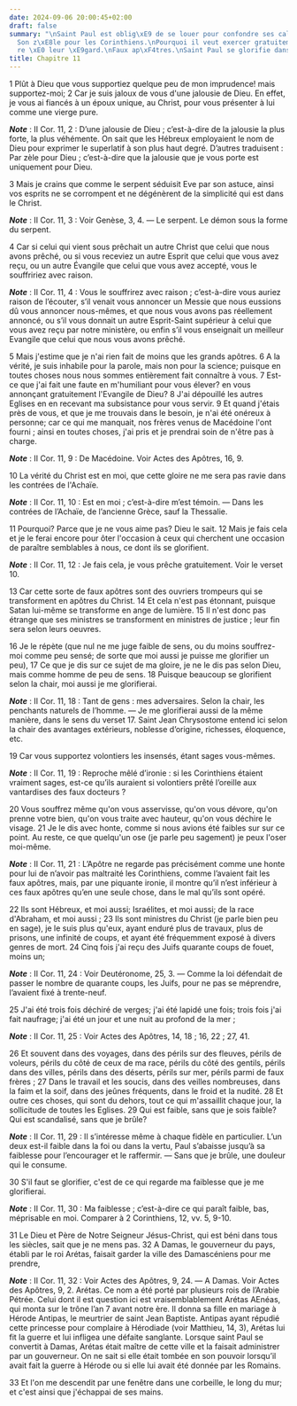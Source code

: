 ```yaml
---
date: 2024-09-06 20:00:45+02:00
draft: false
summary: "\nSaint Paul est oblig\xE9 de se louer pour confondre ses calomniateurs.\n\
  Son z\xE8le pour les Corinthiens.\nPourquoi il veut exercer gratuitement son minist\xE8\
  re \xE0 leur \xE9gard.\nFaux ap\xF4tres.\nSaint Paul se glorifie dans ses souffrances.\n"
title: Chapitre 11
---
```





1 Plût à Dieu que vous supportiez quelque peu de mon imprudence! mais supportez-moi; 2 Car je suis jaloux de vous d'une jalousie de Dieu. En effet, je vous ai fiancés à un époux unique, au Christ, pour vous présenter à lui comme une vierge pure.

***Note*** :  II Cor. 11, 2 : D’une jalousie de Dieu ; c’est-à-dire de la jalousie la plus forte, la plus véhémente. On sait que les Hébreux employaient le nom de Dieu pour exprimer le superlatif à son plus haut degré. D’autres traduisent : Par zèle pour Dieu ; c’est-à-dire que la jalousie que je vous porte est uniquement pour Dieu.

3 Mais je crains que comme le serpent séduisit Eve par son astuce, ainsi vos esprits ne se corrompent et ne dégénèrent de la simplicité qui est dans le Christ.

***Note*** :  II Cor. 11, 3 : Voir Genèse, 3, 4. ― Le serpent. Le démon sous la forme du serpent.

4 Car si celui qui vient sous prêchait un autre Christ que celui que nous avons prêché, ou si vous receviez un autre Esprit que celui que vous avez reçu, ou un autre Évangile que celui que vous avez accepté, vous le souffririez avec raison.

***Note*** :  II Cor. 11, 4 : Vous le souffrirez avec raison ; c’est-à-dire vous auriez raison de l’écouter, s’il venait vous annoncer un Messie que nous eussions dû vous annoncer nous-mêmes, et que nous vous avons pas réellement annoncé, ou s’il vous donnait un autre Esprit-Saint supérieur à celui que vous avez reçu par notre ministère, ou enfin s’il vous enseignait un meilleur Evangile que celui que nous vous avons prêché.

5 Mais j'estime que je n'ai rien fait de moins que les grands apôtres. 6 A la vérité, je suis inhabile pour la parole, mais non pour la science; puisque en toutes choses nous nous sommes entièrement fait connaître à vous. 7 Est-ce que j'ai fait une faute en m'humiliant pour vous élever? en vous annonçant gratuitement l'Evangile de Dieu? 8 J'ai dépouillé les autres Eglises en en recevant ma subsistance pour vous servir. 9 Et quand j'étais près de vous, et que je me trouvais dans le besoin, je n'ai été onéreux à personne; car ce qui me manquait, nos frères venus de Macédoine l'ont fourni ; ainsi en toutes choses, j'ai pris et je prendrai soin de n'être pas à charge.

***Note*** :  II Cor. 11, 9 : De Macédoine. Voir Actes des Apôtres, 16, 9.

10 La vérité du Christ est en moi, que cette gloire ne me sera pas ravie dans les contrées de l'Achaïe.

***Note*** :  II Cor. 11, 10 : Est en moi ; c’est-à-dire m’est témoin. ― Dans les contrées de l’Achaïe, de l’ancienne Grèce, sauf la Thessalie.

11 Pourquoi? Parce que je ne vous aime pas? Dieu le sait. 12 Mais je fais cela et je le ferai encore pour ôter l'occasion à ceux qui cherchent une occasion de paraître semblables à nous, ce dont ils se glorifient.

***Note*** :  II Cor. 11, 12 : Je fais cela, je vous prêche gratuitement. Voir le verset 10.

13 Car cette sorte de faux apôtres sont des ouvriers trompeurs qui se transforment en apôtres du Christ. 14 Et cela n'est pas étonnant, puisque Satan lui-même se transforme en ange de lumière. 15 Il n'est donc pas étrange que ses ministres se transforment en ministres de justice ; leur fin sera selon leurs oeuvres.


16 Je le répète (que nul ne me juge faible de sens, ou du moins souffrez-moi comme peu sensé; de sorte que moi aussi je puisse me glorifier un peu), 17 Ce que je dis sur ce sujet de ma gloire, je ne le dis pas selon Dieu, mais comme homme de peu de sens. 18 Puisque beaucoup se glorifient selon la chair, moi aussi je me glorifierai.

***Note*** :  II Cor. 11, 18 : Tant de gens : mes adversaires. Selon la chair, les penchants naturels de l’homme. ― Je me glorifierai aussi de la même manière, dans le sens du verset 17. Saint Jean Chrysostome entend ici selon la chair des avantages extérieurs, noblesse d’origine, richesses, éloquence, etc.

19 Car vous supportez volontiers les insensés, étant sages vous-mêmes.

***Note*** :  II Cor. 11, 19 : Reproche mêlé d’ironie : si les Corinthiens étaient vraiment sages, est-ce qu’ils auraient si volontiers prêté l’oreille aux vantardises des faux docteurs ?

20 Vous souffrez même qu'on vous asservisse, qu'on vous dévore, qu'on prenne votre bien, qu'on vous traite avec hauteur, qu'on vous déchire le visage. 21 Je le dis avec honte, comme si nous avions été faibles sur sur ce point. Au reste, ce que quelqu'un ose (je parle peu sagement) je peux l'oser moi-même.

***Note*** :  II Cor. 11, 21 : L’Apôtre ne regarde pas précisément comme une honte pour lui de n’avoir pas maltraité les Corinthiens, comme l’avaient fait les faux apôtres, mais, par une piquante ironie, il montre qu’il n’est inférieur à ces faux apôtres qu’en une seule chose, dans le mal qu’ils sont opéré.


22 Ils sont Hébreux, et moi aussi; Israélites, et moi aussi; de la race d'Abraham, et moi aussi ; 23 Ils sont ministres du Christ (je parle bien peu en sage), je le suis plus qu'eux, ayant enduré plus de travaux, plus de prisons, une infinité de coups, et ayant été fréquemment exposé à divers genres de mort. 24 Cinq fois j'ai reçu des Juifs quarante coups de fouet, moins un;

***Note*** :  II Cor. 11, 24 : Voir Deutéronome, 25, 3. ― Comme la loi défendait de passer le nombre de quarante coups, les Juifs, pour ne pas se méprendre, l’avaient fixé à trente-neuf.

25 J'ai été trois fois déchiré de verges; j'ai été lapidé une fois; trois fois j'ai fait naufrage; j'ai été un jour et une nuit au profond de la mer ;

***Note*** :  II Cor. 11, 25 : Voir Actes des Apôtres, 14, 18 ; 16, 22 ; 27, 41.

26 Et souvent dans des voyages, dans des périls sur des fleuves, périls de voleurs, périls du côté de ceux de ma race, périls du côté des gentils, périls dans des villes, périls dans des déserts, périls sur mer, périls parmi de faux frères ; 27 Dans le travail et les soucis, dans des veilles nombreuses, dans la faim et la soif, dans des jeûnes fréquents, dans le froid et la nudité. 28 Et outre ces choses, qui sont du dehors, tout ce qui m'assaillit chaque jour, la sollicitude de toutes les Eglises. 29 Qui est faible, sans que je sois faible? Qui est scandalisé, sans que je brûle?

***Note*** :  II Cor. 11, 29 : Il s’intéresse même à chaque fidèle en particulier. L’un deux est-il faible dans la foi ou dans la vertu, Paul s’abaisse jusqu’à sa faiblesse pour l’encourager et le raffermir. ― Sans que je brûle, une douleur qui le consume.


30 S'il faut se glorifier, c'est de ce qui regarde ma faiblesse que je me glorifierai.

***Note*** :  II Cor. 11, 30 : Ma faiblesse ; c’est-à-dire ce qui paraît faible, bas, méprisable en moi. Comparer à 2 Corinthiens, 12, vv. 5, 9-10.

31 Le Dieu et Père de Notre Seigneur Jésus-Christ, qui est béni dans tous les siècles, sait que je ne mens pas. 32 A Damas, le gouverneur du pays, établi par le roi Arétas, faisait garder la ville des Damascéniens pour me prendre,

***Note*** :  II Cor. 11, 32 : Voir Actes des Apôtres, 9, 24. ― A Damas. Voir Actes des Apôtres, 9, 2. Arétas. Ce nom a été porté par plusieurs rois de l’Arabie Pétrée. Celui dont il est question ici est vraisemblablement Arétas AEnéas, qui monta sur le trône l’an 7 avant notre ère. Il donna sa fille en mariage à Hérode Antipas, le meurtrier de saint Jean Baptiste. Antipas ayant répudié cette princesse pour complaire à Hérodiade (voir Matthieu, 14, 3), Arétas lui fit la guerre et lui infligea une défaite sanglante. Lorsque saint Paul se convertit à Damas, Arétas était maître de cette ville et la faisait administrer par un gouverneur. On ne sait si elle était tombée en son pouvoir lorsqu’il avait fait la guerre à Hérode ou si elle lui avait été donnée par les Romains.

33 Et l'on me descendit par une fenêtre dans une corbeille, le long du mur; et c'est ainsi que j'échappai de ses mains.

